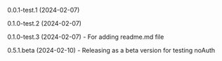 0.0.1-test.1 (2024-02-07)

0.1.0-test.2 (2024-02-07)

0.1.0-test.3 (2024-02-07) - For adding readme.md file

0.5.1.beta (2024-02-10) - Releasing as a beta version for testing noAuth